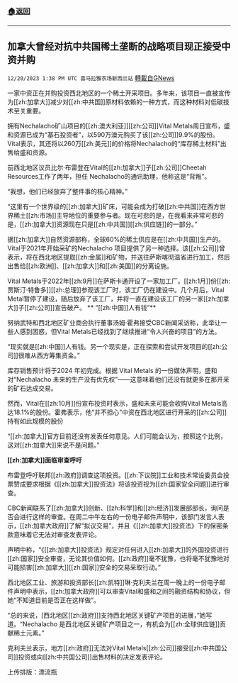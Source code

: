 ###  [:house:返回](README.md)
---


## 加拿大曾经对抗中共国稀土垄断的战略项目现正接受中资并购
`12/20/2023 1:38 PM UTC 喜马拉雅农场新西兰站` [轉載自GNews](https://gnews.org/articles/2132821)

一家中资正在并购投资西北地区的一个稀土开采项目。多年来，该项目一直被宣传为[[zh:加拿大]]减少对[[zh:中共国]]原材料依赖的一种方式，而这种材料对低碳技术至关重要。

拥有Nechalacho矿山项目的[[zh:澳大利亚]][[zh:公司]]Vital Metals周日宣布，盛和资源已成为“基石投资者”，以590万澳元购买了该[[zh:公司]]9.9%的股份。Vital表示，其还将以260万[[zh:美元]]的价格将Nechalacho的“库存稀土材料”出售给盛和资源。

前西北地区议员比尔·布雷登在Vital的[[zh:加拿大]]子[[zh:公司]]Cheetah Resources工作了两年，担任 Nechalacho的通讯助理，他称这是“背叛”。

“我想，他们已经放弃了整件事的核心精神。”

“这里有一个世界级的[[zh:加拿大]]矿床，可能会成为打破[[zh:中共国]]在西方世界稀土[[zh:市场]]主导地位的重要参与者。现在可悲的是，在我看来非常可悲的是，[[zh:加拿大]]资源现在只是[[zh:中共国]][[zh:供应链]]的一部分。”

据[[zh:加拿大]]自然资源部称，全球60%的稀土供应是在[[zh:中共国]]生产的。Vital于2021年开始采矿的Nechalacho 项目提供了另一种选择。该[[zh:公司]]曾表示，将在西北地区提取[[zh:金属]]和矿物，并送往萨斯喀彻温省进行加工，然后出售给[[zh:欧洲]]、[[zh:加拿大]]和[[zh:美国]]的分离设施。

Vital Metals于2022年[[zh:9月]]在萨斯卡通开设了一家加工厂。[[zh:1月]]份[[zh:贾斯汀·特鲁多]][[zh:总理]]参观该工厂时，该工厂仍在建设中。几个月后，Vital Metal暂停了建设，随后放弃了该工厂，并将一直在建设该工厂的另一家[[zh:加拿大]]子[[zh:公司]]宣告破产。
** “[[zh:中国]]人有钱”**

努纳武特和西北地区矿业商会执行董事汤姆·霍弗接受CBC新闻采访称，此举让一些人感到困惑，但Vital Metals已经找到了继续推进“令人兴奋的项目”的方法。

“现实就是[[zh:中国]]人有钱。另一个现实是，正在探索和尝试开发项目的[[zh:公司]]很难从西方筹集资金。”

库存销售预计将于2024 年初完成。根据 Vital Metals 的一份媒体声明，盛和对“Nechalacho 未来的生产没有优先权”——这意味着他们还没有就更多在那开采的矿石达成交易。

然而，Vital在[[zh:10月]]份宣布投资时表示，盛和未来可能会收购Vital Metals高达18.1%的股份。霍弗表示，他“并不担心”中资在西北地区进行开采的[[zh:公司]]持有如此规模的股份

“[[zh:加拿大]]官方目前还没有发表任何意见。人们可能会认为，按照这个比例，这对[[zh:加拿大]]来说不是问题。”

 **[[zh:加拿大]]面临审查呼吁**

布雷登呼吁联邦[[zh:政府]]调查这项投资。[[zh:下议院]]工业和技术常设委员会投票赞成要求根据《[[zh:加拿大]]投资法》将该投资视为[[zh:国家安全问题]]进行审查。

CBC新闻联系了[[zh:加拿大]]创新、[[zh:科学]]和[[zh:经济]]发展部部长，询问是否会进行这样的审查。在周二中午左右的一份电子邮件声明中，该部门发言人表示，[[zh:加拿大政府]]了解“拟议交易”，并且《[[zh:加拿大]]投资法》下的保密条款意味着它无法对审查发表评论。

声明中称，“《[[zh:加拿大]]投资法》规定对任何进入[[zh:加拿大]]的外国投资进行[[zh:国家]]安全审查，无论其价值如何。[[zh:政府]]毫不犹豫，也将毫不犹豫地对可能损害[[zh:加拿大]][[zh:国家]]安全的交易采取行动。”

西北地区工业、旅游和投资部长[[zh:凯特]]琳·克利夫兰在周一晚上的一份电子邮件声明中表示，[[zh:加拿大政府]]可以审查Vital和盛和之间的融资结构和协议，但她“不知道目前是否正在这样做”。

“总的来说，\[西北地区[[zh:政府]]\]支持西北地区关键矿产项目的进展，”她写道。“Nechalacho 是西北地区关键矿产项目之一，有机会为[[zh:全球供应链]]贡献稀土元素。”

克利夫兰表示，地方[[zh:政府]]无法对Vital Metals[[zh:公司]]接受[[zh:中共国公司]]投资或向[[zh:中共国公司]]出售材料的决定发表评论。

上传排版：漂流瓶
